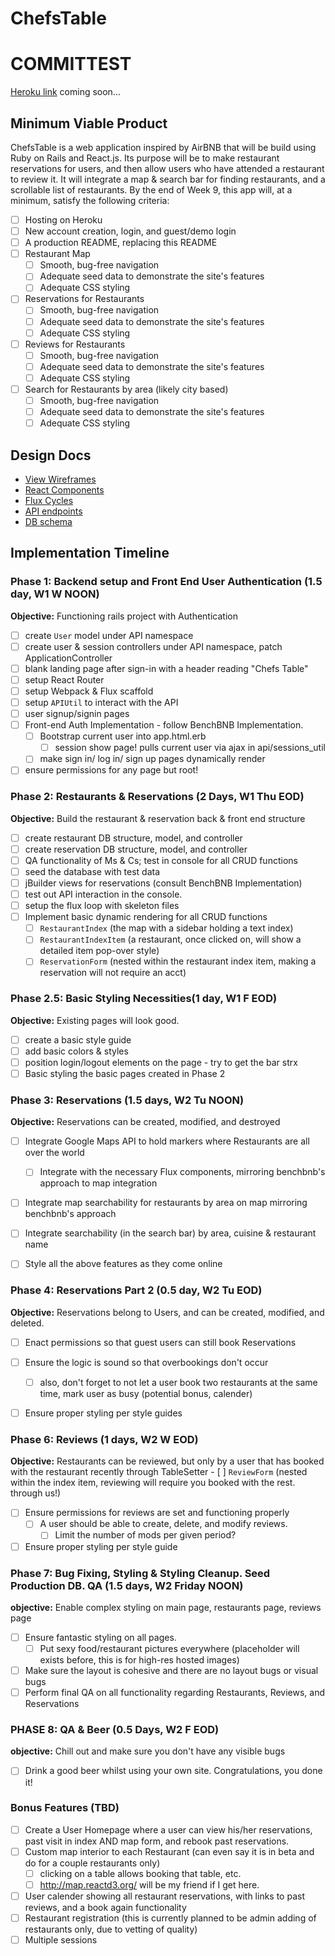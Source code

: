 # ChefsTable
# COMMITTEST

[Heroku link][heroku] coming soon...

[heroku]: http://www.herokuapp.com

## Minimum Viable Product

ChefsTable is a web application inspired by AirBNB that will be build using Ruby on Rails and React.js. Its purpose will be to make restaurant reservations for users, and then allow users who have attended a restaurant to review it. It will integrate a map & search bar for finding restaurants, and a scrollable list of restaurants.  By the end of Week 9, this app will, at a minimum, satisfy the following criteria:

- [ ] Hosting on Heroku
- [ ] New account creation, login, and guest/demo login
- [ ] A production README, replacing this README
- [ ] Restaurant Map
  - [ ] Smooth, bug-free navigation
  - [ ] Adequate seed data to demonstrate the site's features
  - [ ] Adequate CSS styling
- [ ] Reservations for Restaurants
  - [ ] Smooth, bug-free navigation
  - [ ] Adequate seed data to demonstrate the site's features
  - [ ] Adequate CSS styling
- [ ] Reviews for Restaurants
  - [ ] Smooth, bug-free navigation
  - [ ] Adequate seed data to demonstrate the site's features
  - [ ] Adequate CSS styling
- [ ] Search for Restaurants by area (likely city based)
    - [ ] Smooth, bug-free navigation
    - [ ] Adequate seed data to demonstrate the site's features
    - [ ] Adequate CSS styling

## Design Docs
* [View Wireframes][views]
* [React Components][components]
* [Flux Cycles][flux-cycles]
* [API endpoints][api-endpoints]
* [DB schema][schema]

[views]: docs/views.md
[components]: docs/components.md
[flux-cycles]: docs/flux-cycles.md
[api-endpoints]: docs/api-endpoints.md
[schema]: docs/schema.md

## Implementation Timeline

### Phase 1: Backend setup and Front End User Authentication (1.5 day, W1 W NOON)

**Objective:** Functioning rails project with Authentication

- [ ] create `User` model under API namespace
- [ ] create user & session controllers under API namespace, patch ApplicationController
- [ ] blank landing page after sign-in with a header reading "Chefs Table"
- [ ] setup React Router
- [ ] setup Webpack & Flux scaffold
- [ ] setup `APIUtil` to interact with the API
- [ ] user signup/signin pages
- [ ] Front-end Auth Implementation - follow BenchBNB Implementation.
    - [ ] Bootstrap current user into app.html.erb
        - [ ]  session show page! pulls current user via ajax in api/sessions_util
    - [ ] make sign in/ log in/ sign up pages dynamically render
- [ ] ensure permissions for any page but root!

### Phase 2: Restaurants & Reservations (2 Days, W1 Thu EOD)

**Objective:** Build the restaurant & reservation back & front end structure

- [ ] create restaurant DB structure, model, and controller
- [ ] create reservation DB structure, model, and controller
- [ ] QA functionality of Ms & Cs; test in console for all CRUD functions
- [ ] seed the database with test data
- [ ] jBuilder views for reservations (consult BenchBNB Implementation)
- [ ] test out API interaction in the console.
- [ ] setup the flux loop with skeleton files
- [ ] Implement basic dynamic rendering for all CRUD functions
  - [ ] `RestaurantIndex` (the map with a sidebar holding a text index)
  - [ ] `RestaurantIndexItem` (a restaurant, once clicked on, will show a detailed item pop-over style)
  - [ ] `ReservationForm` (nested within the restaurant index item, making a reservation will not require an acct)

### Phase 2.5: Basic Styling Necessities(1 day, W1 F EOD)

**Objective:** Existing pages will look good.

- [ ] create a basic style guide
- [ ] add basic colors & styles
- [ ] position login/logout elements on the page - try to get the bar strx
- [ ] Basic styling the basic pages created in Phase 2

### Phase 3: Reservations (1.5 days, W2 Tu NOON)

**Objective:** Reservations can be created, modified, and destroyed

- [ ] Integrate Google Maps API to hold markers where Restaurants are all over the world
  - [ ] Integrate with the necessary Flux components, mirroring benchbnb's approach to map integration
- [ ] Integrate map searchability for restaurants by area on map mirroring  benchbnb's approach
- [ ] Integrate searchability (in the search bar) by area, cuisine & restaurant name
- [ ] Style all the above features as they come online


### Phase 4: Reservations Part 2 (0.5 day, W2 Tu EOD)

**Objective:** Reservations belong to Users, and can be created, modified, and deleted.

- [ ] Enact permissions so that guest users can still book Reservations
- [ ] Ensure the logic is sound so that overbookings don't occur
  - [ ] also, don't forget to not let a user book two restaurants at the same time, mark user as busy (potential bonus, calender)  
- [ ] Ensure proper styling per style guides


### Phase 6: Reviews (1 days, W2 W EOD)

**Objective:** Restaurants can be reviewed, but only by a user that has booked with the restaurant recently through TableSetter
    - [ ] `ReviewForm`      (nested within the index item, reviewing will require you booked with the rest. through us!)
- [ ] Ensure permissions for reviews are set and functioning properly
  - [ ] A user should be able to create, delete, and modify reviews.
    - [ ] Limit the number of mods per given period?
- [ ] Ensure proper styling per style guide

### Phase 7: Bug Fixing, Styling & Styling Cleanup. Seed Production DB. QA (1.5 days, W2 Friday NOON)

**objective:** Enable complex styling on main page, restaurants page, reviews page

- [ ] Ensure fantastic styling on all pages.
  - [ ] Put sexy food/restaurant pictures everywhere (placeholder will exists before, this is for high-res hosted images)
- [ ] Make sure the layout is cohesive and there are no layout bugs or visual bugs
- [ ] Perform final QA on all functionality regarding Restaurants, Reviews, and Reservations

### PHASE 8: QA & Beer (0.5 Days, W2 F EOD)

**objective:** Chill out and make sure you don't have any visible bugs
- [ ] Drink a good beer whilst using your own site. Congratulations, you done it!

### Bonus Features (TBD)
- [ ] Create a User Homepage where a user can view his/her reservations, past visit in index AND map form, and rebook past reservations.
- [ ] Custom map interior to each Restaurant (can even say it is in beta and do for a couple restaurants only)
  - [ ] clicking on a table allows booking that table, etc.
  - [ ] http://map.reactd3.org/ will be my friend if I get here.
- [ ] User calender showing all restaurant reservations, with links to past reviews, and a book again functionality
- [ ] Restaurant registration (this is currently planned to be admin adding of restaurants only, due to vetting of quality)
- [ ] Multiple sessions

[phase-one]: docs/phases/phase1.md
[phase-two]: docs/phases/phase2.md
[phase-three]: docs/phases/phase3.md
[phase-four]: docs/phases/phase4.md
[phase-five]: docs/phases/phase5.md
